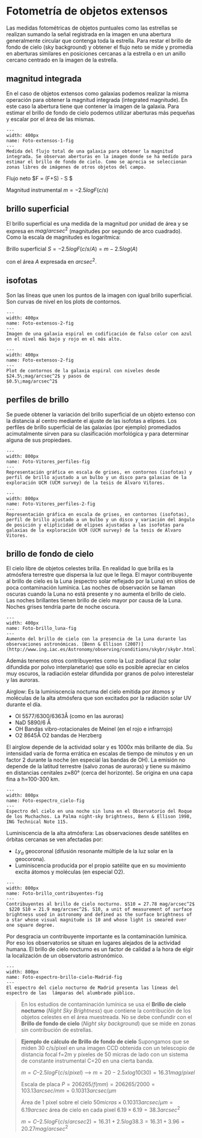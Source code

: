 
# Fotometría de objetos extensos
Las medidas fotométricas de objetos puntuales como las estrellas se realizan sumando la señal registrada en la imagen en una abertura generalmente circular que contenga toda la estrella. Para restar el brillo de fondo de cielo (sky background) y obtener el flujo neto se mide y promedia en aberturas similares en posiciones cercanas a la estrella o en un anillo cercano centrado en la imagen de la estrella. 

## magnitud integrada
En el caso de objetos extensos como galaxias podemos realizar la misma operación para obtener la magnitud integrada (integrated magnitude). En este caso la abertura tiene que contener la imagen de la galaxia. Para estimar el brillo de fondo de cielo podemos utilizar aberturas más pequeñas y escalar por el área de las mismas.

```{figure} /_static/lecture_specific/fotometria/foto_28_extensos.png
---
width: 400px
name: Foto-extensos-1-fig
---
Medida del flujo total de una galaxia para obtener la magnitud integrada. Se observan aberturas en la imagen donde se ha medido para estimar el brillo de fondo de cielo. Como se aprecia se seleccionan zonas libres de imágenes de otros objetos del campo.
```

Flujo neto   $F = (F+S) - S  $

Magnitud instrumental $m = -2.5 log F(c/s)$

## brillo superficial
El brillo superficial es una medida de la magnitud por unidad de área y se expresa en $mag/arcsec^2$ (magnitudes por segundo de arco cuadrado). Como la escala de magnitudes es logarítmica:

Brillo superficial  $S = -2.5 log F(c/s/A) = m -2.5 log(A)$

con el área $A$ expresada en $arcsec^2$.

## isofotas
Son las líneas que unen los puntos de la imagen con igual brillo superficial. Son curvas de nivel en los plots de contornos.

```{figure} /_static/lecture_specific/fotometria/foto_29_extensos_2.png
---
width: 400px
name: Foto-extensos-2-fig
---
Imagen de una galaxia espiral en codificación de falso color con azul en el nivel más bajo y rojo en el más alto.
```

```{figure} /_static/lecture_specific/fotometria/foto_30_extensos_3.png
---
width: 400px
name: Foto-extensos-2-fig
---
Plot de contornos de la galaxia espiral con niveles desde $24.5\;mag/arcsec^2$ y pasos de 
$0.5\;mag/arcsec^2$
```


## perfiles de brillo
Se puede obtener la variación del brillo superficial de un objeto extenso con la distancia al centro mediante el ajuste de las isofotas a elipses. Los perfiles de brillo superficial de las galaxias (por ejemplo) promediados acimutalmente sirven para su clasificación morfológica y para determinar alguna de sus propiedaes.

```{figure} /_static/lecture_specific/fotometria/foto_36_Vitores_perfiles.png
---
width: 800px
name: Foto-Vitores_perfiles-fig
---
Representación gráfica en escala de grises, en contornos (isofotas) y perfil de brillo ajustado a un bulbo y un disco para galaxias de la exploración UCM (UCM survey) de la tesis de Álvaro Vitores.
```
```{figure} /_static/lecture_specific/fotometria/foto_37_Vitores_perfiles_2.png
---
width: 800px
name: Foto-Vitores_perfiles-2-fig
---
Representación gráfica en escala de grises, en contornos (isofotas), perfil de brillo ajustado a un bulbo y un disco y variación del ángulo de posición y elipticidad de elipses ajustadas a las isofotas para galaxias de la exploración UCM (UCM survey) de la tesis de Álvaro Vitores.
```
## brillo de fondo de cielo
El cielo libre de objetos celestes brilla. En realidad lo que brilla es la atmósfera terrestre que dispersa la luz que le llega. El mayor contribuyente al brillo de cielo es la Luna (espectro solar reflejado por la Luna) en sitios de poca contaminación lumínica. Las noches de observación se llaman oscuras cuando la Luna no está presente y no aumenta el brillo de cielo. Las noches brillantes tienen brillo de cielo mayor por causa de la Luna. Noches grises tendría parte de noche oscura. 

```{figure} /_static/lecture_specific/fotometria/foto_34_Brillo_luna.png
---
width: 400px
name: Foto-brillo_luna-fig
---
Aumento del brillo de cielo con la presencia de la Luna durante las observaciones astronómicas. [Benn & Ellison (2007)](http://www.ing.iac.es/Astronomy/observing/conditions/skybr/skybr.html).
```

Además tenemos otros contribuyentes como la Luz zodiacal (luz solar difundida por polvo interplanetario) que sólo es posible apreciar en cielos muy oscuros, la radiación estelar difundida por granos de polvo interestelar y las auroras.

Airglow: Es la luminiscencia nocturna del cielo emitida por átomos y moléculas de la alta atmósfera que son excitados por la radiación solar UV durante el día.
- OI 5577/6300/6363Å  (como en las auroras)
- NaD 5890/6 Å 
- OH Bandas vibro-rotacionales de Meinel (en el rojo e infrarrojo)
- O2 8645Å 	O2 bandas de Herzberg

El airglow depende de la actividad solar y es 1000x más brillante de día. Su intensidad varía de forma errática en escalas de tiempo de minutos y en un factor 2 durante la noche (en especial las bandas de OH). La emisión no depende de la latitud terrestre (salvo zonas de auroras) y tiene su máximo en distancias cenitales z≈80° (cerca del horizonte). Se origina en una capa fina a h=100-300 km.

```{figure} /_static/lecture_specific/fotometria/foto_31_espectro_cielo_oscuro.png
---
width: 800px
name: Foto-espectro_cielo-fig
---
Espectro del cielo en una noche sin luna en el Observatorio del Roque de los Muchachos. La Palma night-sky brightness, Benn & Ellison 1998, ING Technical Note 115.
```

Luminiscencia de la alta atmósfera: Las observaciones desde satélites en órbitas cercanas se ven afectadas por:
- $Ly_\alpha$ geocoronal (difusión resonante múltiple de la luz solar en la geocorona).
- Luminiscencia producida por el propio satélite que en su movimiento excita átomos y moléculas (en especial O2).



```{figure} /_static/lecture_specific/fotometria/foto_32_brillo_contribuyentes.png
---
width: 800px
name: Foto-brillo_contribuyentes-fig
---
Contribuyentes al brillo de cielo nocturno. $S10 = 27.78 mag/arcsec^2$
 $220 S10 = 21.9 mag/arcsec^2$. S10, a unit of measurement of surface brightness used in astronomy and defined as the surface brightness of a star whose visual magnitude is 10 and whose light is smeared over one square degree.
```

Por desgracia un contribuyente importante es la contaminación lumínica. Por eso los observatorios se situan en lugares alejados de la actividad humana. El brillo de cielo nocturno es un factor de calidad a la hora de elgir la localización de un observatorio astronómico.

```{figure} /_static/lecture_specific/fotometria/foto_33_sand_Madrid.png
---
width: 800px
name: Foto-espectro-brillo-cielo-Madrid-fig
---
El espectro del cielo nocturno de Madrid presenta las líneas del espectro de las  lámparas del alumbrado público.
```

> En los estudios de contaminación lumínica se usa el **Brillo de cielo nocturno** (*Night Sky Brightness*) que contiene la contribución de los objetos celestes en el área muestreada. No se debe confundir con el **Brillo de fondo de cielo** (*Night sky background*) que se mide en zonas sin contribución de estrellas.

>**Ejemplo de cálculo de Brillo de fondo de cielo**
Supongamos que se miden 30 c/s/pixel en una imagen CCD  obtenida con un telescopio de distancia focal f=2m y píxeles de 50 micras de lado con un sistema de constante instrumental C=20 en una cierta banda.
>
>$m = C – 2.5 log F(c/s/pixel)$   -->  $m = 20 -  2.5 x log10(30) = 16.31 mag/pixel$
>
> Escala de placa $P = 206265 / f(mm) = 206265 / 2000 = 103.13 arcsec/mm = 0.10313 arcsec/\mu m$
>
>Área de 1 pixel sobre el cielo    $50 micras \times 0.10313 arcsec/\mu m = 6.19 arcsec$
área de cielo en cada pixel                $6.19 \times 6.19 = 38.3 arcsec^2$
>
> $m = C – 2.5 log F(c/s/arcsec2) =16.31 + 2.5 log 38.3 = 16.31 + 3.96 = 20.27 mag/arcsec^2$  

